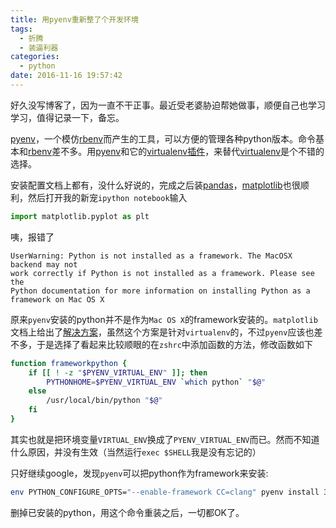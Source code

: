 ```yaml
---
title: 用pyenv重新整了个开发环境
tags:
  - 折腾
  - 装逼利器
categories:
  - python
date: 2016-11-16 19:57:42
---
```



好久没写博客了，因为一直不干正事。最近受老婆胁迫帮她做事，顺便自己也学习学习，值得记录一下，备忘。


[pyenv][pyenv]，一个模仿[rbenv][rbenv]而产生的工具，可以方便的管理各种python版本。命令基本和[rbenv][rbenv]差不多。用[pyenv][pyenv]和它的[virtualenv插件][pyenv-virtualenv]，来替代[virtualenv][virtualenv]是个不错的选择。

安装配置文档上都有，没什么好说的，完成之后装[pandas][pandas]，[matplotlib][matplotlib]也很顺利，然后打开我的新宠`ipython notebook`输入
```python
import matplotlib.pyplot as plt
```
咦，报错了
```
UserWarning: Python is not installed as a framework. The MacOSX backend may not
work correctly if Python is not installed as a framework. Please see the
Python documentation for more information on installing Python as a framework on Mac OS X
```


原来`pyenv`安装的python并不是作为`Mac OS X`的framework安装的。`matplotlib`文档上给出了[解决方案][faq]，虽然这个方案是针对`virtualenv`的，不过`pyenv`应该也差不多，于是选择了看起来比较顺眼的在`zshrc`中添加函数的方法，修改函数如下
```bash
function frameworkpython {
    if [[ ! -z "$PYENV_VIRTUAL_ENV" ]]; then
        PYTHONHOME=$PYENV_VIRTUAL_ENV `which python` "$@"
    else
        /usr/local/bin/python "$@"
    fi
}
```
其实也就是把环境变量`VIRTUAL_ENV`换成了`PYENV_VIRTUAL_ENV`而已。然而不知道什么原因，并没有生效（当然运行`exec $SHELL`我是没有忘记的）


只好继续google，发现`pyenv`可以把python作为framework来安装:
```bash
env PYTHON_CONFIGURE_OPTS="--enable-framework CC=clang" pyenv install 3.5.2
```
删掉已安装的python，用这个命令重装之后，一切都OK了。



[rbenv]: https://github.com/rbenv/rbenv
[pyenv]: https://github.com/yyuu/pyenv
[virtualenv]: https://virtualenv.pypa.io/en/stable/
[pyenv-virtualenv]: https://github.com/yyuu/pyenv-virtualenv
[faq]: http://matplotlib.org/faq/virtualenv_faq.html#working-with-matplotlib-in-virtual-environments
[pandas]: http://pandas.pydata.org/
[matplotlib]: http://matplotlib.org/